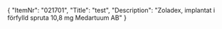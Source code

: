 {
  "ItemNr": "021701",
  "Title": "test",
  "Description": "Zoladex, implantat i förfylld spruta 10,8 mg Medartuum AB"
}